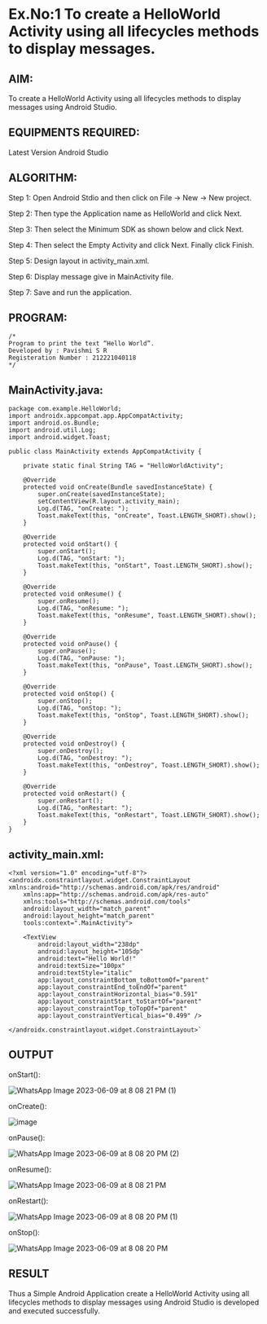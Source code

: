 # Ex.No:1 To create a HelloWorld Activity using all lifecycles methods to display messages.


## AIM:

To create a HelloWorld Activity using all lifecycles methods to display messages using Android Studio.

## EQUIPMENTS REQUIRED:

Latest Version Android Studio

## ALGORITHM:

Step 1: Open Android Stdio and then click on File -> New -> New project.

Step 2: Then type the Application name as HelloWorld and click Next. 

Step 3: Then select the Minimum SDK as shown below and click Next.

Step 4: Then select the Empty Activity and click Next. Finally click Finish.

Step 5: Design layout in activity_main.xml.

Step 6: Display message give in MainActivity file.

Step 7: Save and run the application.

## PROGRAM:
```
/*
Program to print the text “Hello World”.
Developed by : Pavishmi S R
Registeration Number : 212221040118
*/
```


## MainActivity.java:
```
package com.example.HelloWorld;
import androidx.appcompat.app.AppCompatActivity;
import android.os.Bundle;
import android.util.Log;
import android.widget.Toast;

public class MainActivity extends AppCompatActivity {

    private static final String TAG = "HelloWorldActivity";

    @Override
    protected void onCreate(Bundle savedInstanceState) {
        super.onCreate(savedInstanceState);
        setContentView(R.layout.activity_main);
        Log.d(TAG, "onCreate: ");
        Toast.makeText(this, "onCreate", Toast.LENGTH_SHORT).show();
    }

    @Override
    protected void onStart() {
        super.onStart();
        Log.d(TAG, "onStart: ");
        Toast.makeText(this, "onStart", Toast.LENGTH_SHORT).show();
    }

    @Override
    protected void onResume() {
        super.onResume();
        Log.d(TAG, "onResume: ");
        Toast.makeText(this, "onResume", Toast.LENGTH_SHORT).show();
    }

    @Override
    protected void onPause() {
        super.onPause();
        Log.d(TAG, "onPause: ");
        Toast.makeText(this, "onPause", Toast.LENGTH_SHORT).show();
    }

    @Override
    protected void onStop() {
        super.onStop();
        Log.d(TAG, "onStop: ");
        Toast.makeText(this, "onStop", Toast.LENGTH_SHORT).show();
    }

    @Override
    protected void onDestroy() {
        super.onDestroy();
        Log.d(TAG, "onDestroy: ");
        Toast.makeText(this, "onDestroy", Toast.LENGTH_SHORT).show();
    }

    @Override
    protected void onRestart() {
        super.onRestart();
        Log.d(TAG, "onRestart: ");
        Toast.makeText(this, "onRestart", Toast.LENGTH_SHORT).show();
    }
}
```
## activity_main.xml:
```
<?xml version="1.0" encoding="utf-8"?>
<androidx.constraintlayout.widget.ConstraintLayout xmlns:android="http://schemas.android.com/apk/res/android"
    xmlns:app="http://schemas.android.com/apk/res-auto"
    xmlns:tools="http://schemas.android.com/tools"
    android:layout_width="match_parent"
    android:layout_height="match_parent"
    tools:context=".MainActivity">

    <TextView
        android:layout_width="238dp"
        android:layout_height="105dp"
        android:text="Hello World!"
        android:textSize="100px"
        android:textStyle="italic"
        app:layout_constraintBottom_toBottomOf="parent"
        app:layout_constraintEnd_toEndOf="parent"
        app:layout_constraintHorizontal_bias="0.591"
        app:layout_constraintStart_toStartOf="parent"
        app:layout_constraintTop_toTopOf="parent"
        app:layout_constraintVertical_bias="0.499" />

</androidx.constraintlayout.widget.ConstraintLayout>`
```


## OUTPUT
onStart():

![WhatsApp Image 2023-06-09 at 8 08 21 PM (1)](https://github.com/Pavishmi/Mobile-Application-Development/assets/136091280/d216529b-b5d7-44ff-929c-499ac5e26e68)

onCreate():

![image](https://github.com/Pavishmi/Mobile-Application-Development/assets/136091280/f5ad4416-4ae9-4fa3-b4d0-1db9bac5b24d)

onPause():

![WhatsApp Image 2023-06-09 at 8 08 20 PM (2)](https://github.com/Pavishmi/Mobile-Application-Development/assets/136091280/7de4f137-f4fd-4061-9213-fc2443cd06fe)

onResume():

![WhatsApp Image 2023-06-09 at 8 08 21 PM](https://github.com/Pavishmi/Mobile-Application-Development/assets/136091280/3d1f488b-74b2-4935-ae95-9fb0e69939eb)

onRestart():

![WhatsApp Image 2023-06-09 at 8 08 20 PM (1)](https://github.com/Pavishmi/Mobile-Application-Development/assets/136091280/ba671acb-e6f2-4060-9433-7598718aaf7f)

onStop():

![WhatsApp Image 2023-06-09 at 8 08 20 PM](https://github.com/Pavishmi/Mobile-Application-Development/assets/136091280/44607476-c8d8-4791-80b7-5b4ecc31daca)


## RESULT
Thus a Simple Android Application create a HelloWorld Activity using all lifecycles methods to display messages using Android Studio is developed and executed successfully.
